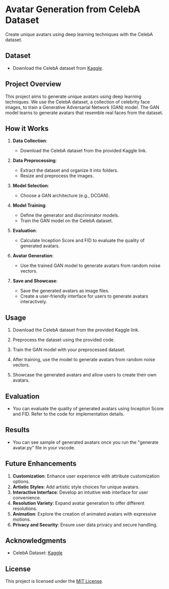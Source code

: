 # Avatar Generation from CelebA Dataset

Create unique avatars using deep learning techniques with the CelebA dataset.

## Dataset
- Download the CelebA dataset from [Kaggle](https://www.kaggle.com/datasets/jessicali9530/celeba-dataset).

## Project Overview
This project aims to generate unique avatars using deep learning techniques. We use the CelebA dataset, a collection of celebrity face images, to train a Generative Adversarial Network (GAN) model. The GAN model learns to generate avatars that resemble real faces from the dataset.

## How it Works
1. **Data Collection**:
   - Download the CelebA dataset from the provided Kaggle link.

2. **Data Preprocessing**:
   - Extract the dataset and organize it into folders.
   - Resize and preprocess the images.

3. **Model Selection**:
   - Choose a GAN architecture (e.g., DCGAN).

4. **Model Training**:
   - Define the generator and discriminator models.
   - Train the GAN model on the CelebA dataset.

5. **Evaluation**:
   - Calculate Inception Score and FID to evaluate the quality of generated avatars.

6. **Avatar Generation**:
   - Use the trained GAN model to generate avatars from random noise vectors.

7. **Save and Showcase**:
   - Save the generated avatars as image files.
   - Create a user-friendly interface for users to generate avatars interactively.

## Usage
1. Download the CelebA dataset from the provided Kaggle link.

2. Preprocess the dataset using the provided code.

3. Train the GAN model with your preprocessed dataset.

4. After training, use the model to generate avatars from random noise vectors.

5. Showcase the generated avatars and allow users to create their own avatars.

## Evaluation
- You can evaluate the quality of generated avatars using Inception Score and FID. Refer to the code for implementation details.

## Results 
- You can see sample of generated avatars once you run the "generate avatar.py" file in your vscode.

## Future Enhancements

1. **Customization**: Enhance user experience with attribute customization options.
2. **Artistic Styles**: Add artistic style choices for unique avatars.
3. **Interactive Interface**: Develop an intuitive web interface for user convenience.
4. **Resolution Variety**: Expand avatar generation to offer different resolutions.
5. **Animation**: Explore the creation of animated avatars with expressive motions.
6. **Privacy and Security**: Ensure user data privacy and secure handling.

## Acknowledgments
- CelebA Dataset: [Kaggle](https://www.kaggle.com/datasets/jessicali9530/celeba-dataset)

## License
This project is licensed under the [MIT License](LICENSE.md).



